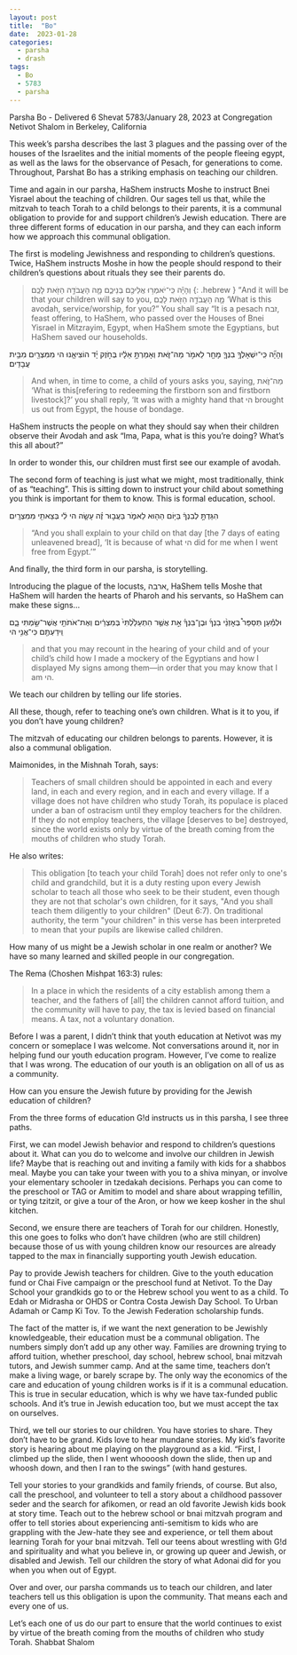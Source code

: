 ```yaml
---
layout: post
title:  "Bo"
date:  2023-01-28
categories:
  - parsha
  - drash
tags:
  - Bo
  - 5783
  - parsha
---
```

Parsha Bo - Delivered 6 Shevat 5783/January 28, 2023 at Congregation Netivot Shalom in Berkeley, California

This week’s parsha describes the last 3 plagues and the passing over of the houses of the Israelites and the initial moments of the people fleeing egypt, as well as the laws for the observance of Pesach, for generations to come. Throughout, Parshat Bo has a striking emphasis on teaching our children.

Time and again in our parsha, HaShem instructs Moshe to instruct Bnei Yisrael about the teaching of children. Our sages tell us that, while the mitzvah to teach Torah to a child belongs to their parents, it is a communal obligation to provide for and support children’s Jewish education.
There are three different forms of education in our parsha, and they can each inform how we approach this communal obligation.

The first is modeling Jewishness and responding to children’s questions. Twice, HaShem instructs Moshe in how the people should respond to their children’s questions about rituals they see their parents do. 

>וְהָיָ֕ה כִּֽי־יֹאמְר֥וּ אֲלֵיכֶ֖ם בְּנֵיכֶ֑ם מָ֛ה הָעֲבֹדָ֥ה הַזֹּ֖את לָכֶֽם
{: .hebrew }
>“And it will be that your children will say to you, <span class="hebrew">
מָ֛ה הָעֲבֹדָ֥ה הַזֹּ֖את לָכֶֽם
</span>‘What is this avodah, service/worship, for you?”
 You shall say “It is a pesach
<span class="hebrew"> זבח, </span>feast offering, to HaShem, who passed over the Houses of Bnei Yisrael in Mitzrayim, Egypt, when HaShem smote the Egyptians, but HaShem saved our households.

><span class="hebrew">
וְהָיָ֞ה כִּֽי־יִשְׁאָלְךָ֥ בִנְךָ֛ מָחָ֖ר לֵאמֹ֣ר מַה־זֹּ֑את וְאָמַרְתָּ֣ אֵלָ֔יו בְּחֹ֣זֶק יָ֗ד הוֹצִיאָ֧נוּ הי מִמִּצְרַ֖יִם מִבֵּ֥ית עֲבָדִֽים׃ </span>
>And when, in time to come, a child of yours asks you, saying,<span class="hebrew"> מַה־זֹּ֑את </span>‘What is this[refering to redeeming the firstborn son and firstborn livestock]?’ you shall reply, ‘It was with a mighty hand that<span class="hebrew"> הי </span>brought us out from Egypt, the house of bondage.

HaShem instructs the people on what they should say when their children observe their Avodah and ask “Ima, Papa, what is this you’re doing? What’s this all about?”

In order to wonder this, our children must first see our example of avodah.

The second form of teaching is just what we might, most traditionally, think of as “teaching”. 
This is sitting down to instruct your child about something you think is important for them to know. This is formal education, school.

><span class="hebrew">
הִגַּדְתָּ֣ לְבִנְךָ֔ בַּיּ֥וֹם הַה֖וּא לֵאמֹ֑ר בַּעֲב֣וּר זֶ֗ה עָשָׂ֤ה הי לִ֔י בְּצֵאתִ֖י מִמִּצְרָֽיִם</span>

>“And you shall explain to your child on that day [the 7 days of eating unleavened bread], ‘It is because of what הי did for me when I went free from Egypt.’”


And finally, the third form in our parsha, is storytelling.

Introducing the plague of the locusts,<span class="hebrew"> ארבה</span>, HaShem tells Moshe that HaShem will harden the hearts of Pharoh and his servants, so HaShem can make these signs…

><span class="hebrew">
וּלְמַ֡עַן תְּסַפֵּר֩ בְּאׇזְנֵ֨י בִנְךָ֜ וּבֶן־בִּנְךָ֗ אֵ֣ת אֲשֶׁ֤ר הִתְעַלַּ֙לְתִּי֙ בְּמִצְרַ֔יִם וְאֶת־אֹתֹתַ֖י אֲשֶׁר־שַׂ֣מְתִּי בָ֑ם וִֽידַעְתֶּ֖ם כִּי־אֲנִ֥י הי</span>

>and that you may recount in the hearing of your child and of your child’s child how I made a mockery of the Egyptians and how I displayed My signs among them—in order that you may know that I am<span class="hebrew"> הי</span>.

We teach our children by telling our life stories.

All these, though, refer to teaching one’s own children. What is it to you, if you don’t have young children?

The mitzvah of educating our children belongs to parents. However, it is also a communal obligation.


Maimonides, in the Mishnah Torah, says:
>Teachers of small children should be appointed in each and every land, in each and every region, and in each and every village.
If a village does not have children who study Torah, its populace is placed under a ban of ostracism until they employ teachers for the children. If they do not employ teachers, the village [deserves to be] destroyed, since the world exists only by virtue of the breath coming from the mouths of children who study Torah.


He also writes:
>This obligation [to teach your child Torah] does not refer only to one's child and grandchild, but it is a duty resting upon every Jewish scholar to teach all those who seek to be their student, even though they are not that scholar's own children, for it says, "And you shall teach them diligently to your children" (Deut 6:7). On traditional authority, the term "your children" in this verse has been interpreted to mean that your pupils are likewise called children.

How many of us might be a Jewish scholar in one realm or another? We have so many learned and skilled people in our congregation.

The Rema (Choshen Mishpat 163:3) rules:
>In a place in which the residents of a city establish among them a teacher, and the fathers of [all] the children cannot afford tuition, and the community will have to pay, the tax is levied based on financial means.
A tax, not a voluntary donation.

Before I was a parent, I didn’t think that youth education at Netivot was my concern or someplace I was welcome. Not conversations around it, nor in helping fund our youth education program. However, I’ve come to realize that I was wrong. The education of our youth is an obligation on all of us as a community.

How can you ensure the Jewish future by providing for the Jewish education of children?

From the three forms of education G!d instructs us in this parsha, I see three paths.
 
First, we can model Jewish behavior and respond to children’s questions about it.
What can you do to welcome and involve our children in Jewish life? Maybe that is reaching out and inviting a family with kids for a shabbos meal. Maybe you can take your tween with you to a shiva minyan, or involve your elementary schooler in tzedakah decisions. Perhaps you can come to the preschool or TAG or Amitim to model and share about wrapping tefillin, or tying tzitzit, or give a tour of the Aron, or how we keep kosher in the shul kitchen.

Second, we ensure there are teachers of Torah for our children.
Honestly, this one goes to folks who don’t have children (who are still children) because those of us with young children know our resources are already tapped to the max in financially supporting youth Jewish education.

Pay to provide Jewish teachers for children. Give to the youth education fund or Chai Five campaign or the preschool fund at Netivot. To the Day School your grandkids go to or the Hebrew school you went to as a child. To Edah or Midrasha or OHDS or Contra Costa Jewish Day School. To Urban Adamah or Camp Ki Tov. To the Jewish Federation scholarship funds.

The fact of the matter is, if we want the next generation to be Jewishly knowledgeable, their education must be a communal obligation. The numbers simply don’t add up any other way. Families are drowning trying to afford tuition, whether preschool, day school, hebrew school, bnai mitzvah tutors, and Jewish summer camp. And at the same time, teachers don’t make a living wage, or barely scrape by. The only way the economics of the care and education of young children works is if it is a communal education. This is true in secular education, which is why we have tax-funded public schools. And it’s true in Jewish education too, but we must accept the tax on ourselves.

Third, we tell our stories to our children. You have stories to share. They don’t have to be grand. Kids love to hear mundane stories. My kid’s favorite story is hearing about me playing on the playground as a kid. “First, I climbed up the slide, then I went whoooosh down the slide, then up and whoosh down, and then I ran to the swings” (with hand gestures.

Tell your stories to your grandkids and family friends, of course. But also, call the preschool, and volunteer to tell a story about a childhood passover seder and the search for afikomen, or read an old favorite Jewish kids book at story time. Teach out to the hebrew school or bnai mitzvah program and offer to tell stories about experiencing anti-semitism to kids who are grappling with the Jew-hate they see and experience, or tell them about learning Torah for your bnai mitzvah. Tell our teens about wrestling with G!d and spirituality and what you believe in, or growing up queer and Jewish, or disabled and Jewish.
Tell our children the story of what Adonai did for you when you when out of Egypt.

Over and over, our parsha commands us to teach our children, and later teachers tell us this obligation is upon the community. That means each and every one of us.

Let’s each one of us do our part to ensure that the world continues to exist by virtue of the breath coming from the mouths of children who study Torah. Shabbat Shalom

